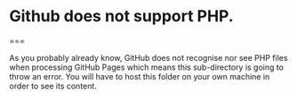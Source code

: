 # Github does not support PHP.
===

As you probably already know, GitHub does not recognise nor see PHP files when processing GitHub Pages which means this sub-directory is going to throw an error.
You will have to host this folder on your own machine in order to see its content.

